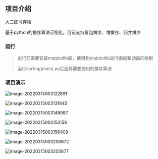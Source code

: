## 项目介绍

大二练习存档

基于python的排序算法可视化，目前支持冒泡排序、堆排序、归并排序



### 运行

> 运行前需要安装matplotlib库，使用到matplotlib进行画板和动画的绘制
>
> 运行sorting(main).py后选择需要使用的排序算法



### 项目演示

![image-20220315003122891](image-20220315003122891.png)

![image-20220315003131845](image-20220315003131845.png)

![image-20220315003148987](image-20220315003148987.png)

![image-20220315003153158](image-20220315003153158.png)

![image-20220315003156409](image-20220315003156409.png)

![image-20220315003200672](image-20220315003200672.png)

![image-20220315003203877](image-20220315003203877.png)